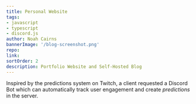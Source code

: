 ```yaml
---
title: Personal Website
tags:
- javascript
- typescript
- discord.js
author: Noah Cairns
bannerImage: '/blog-screenshot.png'
repo: 
link: 
sortOrder: 2
description: Portfolio Website and Self-Hosted Blog
---
```

Inspired by the predictions system on Twitch, a client requested a Discord Bot which can automatically track user engagement and create _predictions_ in the server. 